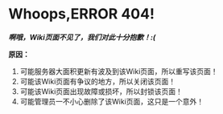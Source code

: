 # Whoops,ERROR 404!
***啊哦，Wiki页面不见了，我们对此十分抱歉！:(***

**原因：**
1. 可能服务器大面积更新有波及到该Wiki页面，所以重写该页面！
2. 可能该Wiki页面有争议的地方，所以关闭该页面！
3. 可能该Wiki页面出现故障或损坏，所以封锁该页面！
5. 可能管理员一不小心删除了该Wiki页面，这只是一个意外！
